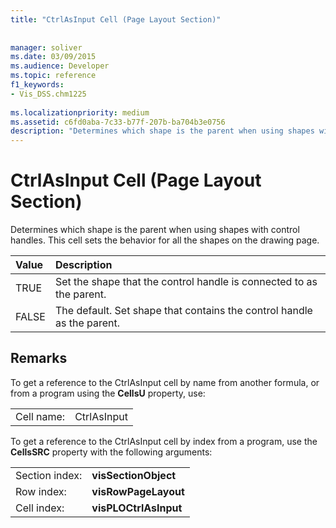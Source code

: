 ```yaml
---
title: "CtrlAsInput Cell (Page Layout Section)"
 
 
manager: soliver
ms.date: 03/09/2015
ms.audience: Developer
ms.topic: reference
f1_keywords:
- Vis_DSS.chm1225
 
ms.localizationpriority: medium
ms.assetid: c6fd0aba-7c33-b77f-207b-ba704b3e0756
description: "Determines which shape is the parent when using shapes with control handles. This cell sets the behavior for all the shapes on the drawing page."
---
```


# CtrlAsInput Cell (Page Layout Section)

Determines which shape is the parent when using shapes with control handles. This cell sets the behavior for all the shapes on the drawing page.
  
|**Value**|**Description**|
|:-----|:-----|
| TRUE  <br/> | Set the shape that the control handle is connected to as the parent.  <br/> |
| FALSE  <br/> | The default. Set shape that contains the control handle as the parent.  <br/> |
   
## Remarks

To get a reference to the CtrlAsInput cell by name from another formula, or from a program using the **CellsU** property, use: 
  
|||
|:-----|:-----|
| Cell name:  <br/> | CtrlAsInput  <br/> |
   
To get a reference to the CtrlAsInput cell by index from a program, use the **CellsSRC** property with the following arguments: 
  
|||
|:-----|:-----|
| Section index:  <br/> |**visSectionObject** <br/> |
| Row index:  <br/> |**visRowPageLayout** <br/> |
| Cell index:  <br/> |**visPLOCtrlAsInput** <br/> |
   

